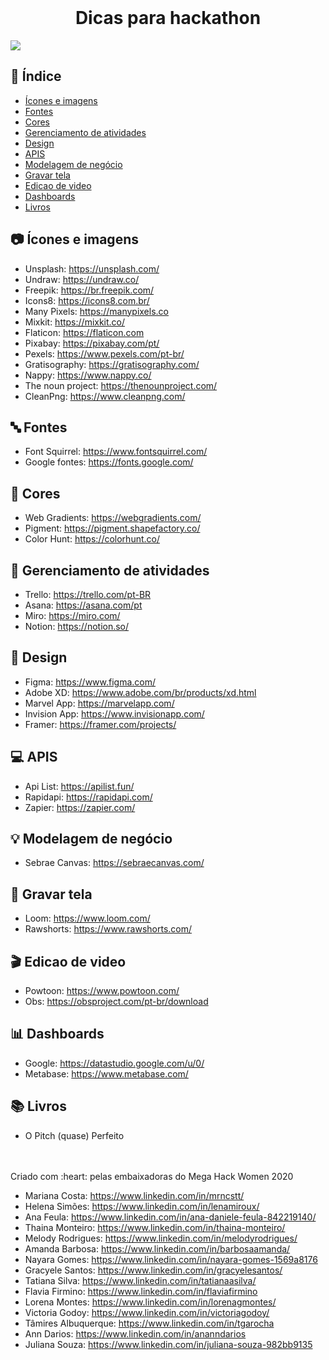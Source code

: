 <br />
    <h1 align="center">Dicas para hackathon</h1>
    
![](https://i.imgur.com/PO4XZy6.png)

 

## :checkered_flag: Índice

* [Ícones e imagens](#camera-ícones-e-imagens)
* [Fontes](#abc-fontes)
* [Cores](#art-cores)
* [Gerenciamento de atividades](#file_folder-gerenciamento-de-atividades)
* [Design](#iphone-design)
* [APIS](#computer-apis)
* [Modelagem de negócio](#bulb-modelagem-de-negócio)
* [Gravar tela](#movie_camera-Gravar-tela)
* [Edicao de video](#clapper-Edicao-de-video)
* [Dashboards](#bar_chart-dashboard)
* [Livros](#books-livros)

## :camera: Ícones e imagens
 
 - Unsplash: https://unsplash.com/
 - Undraw: https://undraw.co/
 - Freepik: https://br.freepik.com/
 - Icons8: https://icons8.com.br/
 - Many Pixels: https://manypixels.co
 - Mixkit: https://mixkit.co/
 - Flaticon: https://flaticon.com
 - Pixabay: https://pixabay.com/pt/
 - Pexels: https://www.pexels.com/pt-br/
 - Gratisography: https://gratisography.com/
 - Nappy: https://www.nappy.co/
 - The noun project: https://thenounproject.com/
 - CleanPng: https://www.cleanpng.com/

## :abc: Fontes
 - Font Squirrel: https://www.fontsquirrel.com/
 - Google fontes: https://fonts.google.com/

## :art: Cores
 - Web Gradients: https://webgradients.com/
 - Pigment: https://pigment.shapefactory.co/
 - Color Hunt: https://colorhunt.co/

## :file_folder: Gerenciamento de atividades
 - Trello: https://trello.com/pt-BR
 - Asana: https://asana.com/pt
 - Miro: https://miro.com/
 - Notion: https://notion.so/


## :iphone: Design
- Figma: https://www.figma.com/
- Adobe XD: https://www.adobe.com/br/products/xd.html 
- Marvel App: https://marvelapp.com/
- Invision App: https://www.invisionapp.com/
- Framer: https://framer.com/projects/

## :computer: APIS
- Api List: https://apilist.fun/
- Rapidapi: https://rapidapi.com/
- Zapier: https://zapier.com/

## :bulb: Modelagem de negócio
 - Sebrae Canvas: https://sebraecanvas.com/

## :movie_camera: Gravar tela 

 - Loom: https://www.loom.com/
 - Rawshorts: https://www.rawshorts.com/
 
## :clapper: Edicao de video
 - Powtoon: https://www.powtoon.com/
 - Obs: https://obsproject.com/pt-br/download

## :bar_chart: Dashboards
 - Google: https://datastudio.google.com/u/0/
 - Metabase: https://www.metabase.com/

## :books: Livros
 - O Pitch (quase) Perfeito


<br>
<br>
Criado com :heart: pelas embaixadoras do Mega Hack Women 2020

 -  Mariana Costa:          https://www.linkedin.com/in/mrncstt/
 -  Helena Simões:          https://www.linkedin.com/in/lenamiroux/
 -  Ana Feula:              https://www.linkedin.com/in/ana-daniele-feula-842219140/
 -  Thaina Monteiro:        https://www.linkedin.com/in/thaina-monteiro/
 -  Melody Rodrigues:       https://www.linkedin.com/in/melodyrodrigues/
 -  Amanda Barbosa:         https://www.linkedin.com/in/barbosaamanda/
 -  Nayara Gomes:           https://www.linkedin.com/in/nayara-gomes-1569a8176
 -  Gracyele Santos:        https://www.linkedin.com/in/gracyelesantos/
 -  Tatiana Silva:          https://www.linkedin.com/in/tatianaasilva/
 -  Flavia Firmino:         https://www.linkedin.com/in/flaviafirmino
 -  Lorena Montes:          https://www.linkedin.com/in/lorenagmontes/
 -  Victoria Godoy:         https://www.linkedin.com/in/victoriagodoy/
 -  Tâmires Albuquerque:    https://www.linkedin.com/in/tgarocha
 -  Ann Darios:             https://www.linkedin.com/in/ananndarios
 -  Juliana Souza:          https://www.linkedin.com/in/juliana-souza-982bb9135
   
